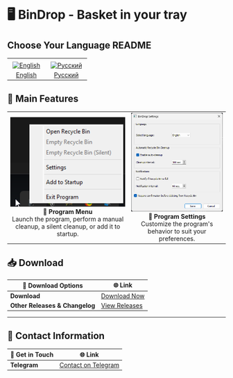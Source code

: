 # 🖥️ **BinDrop** - Basket in your tray
## Choose Your Language README

<p align="center">
  <table>
    <tr>
      <td align="center">
        <a href="docs/README.en.md">
          <img src="https://upload.wikimedia.org/wikipedia/commons/a/a4/Flag_of_the_United_States.svg" alt="English" style="width: 40px; vertical-align: middle; margin: 5px;" />
          <br>English
        </a>
      </td>
      <td align="center">
        <a href="docs/README.ru.md">
          <img src="https://upload.wikimedia.org/wikipedia/commons/f/f3/Flag_of_Russia.svg" alt="Русский" style="width: 40px; vertical-align: middle; margin: 5px;" />
          <br>Русский
        </a>
      </td>
    </tr>
  </table>
</p>

## 🌟 Main Features

<div align="center">
  <table>
    <tr>
      <td align="center">
        <img src="docs/img/image1.png" width="290px"><br>
        <b>🔧 Program Menu</b><br>
        Launch the program, perform a manual cleanup, a silent cleanup, or add it to startup.
      </td>
      <td align="center">
        <img src="docs/img/image2.png" width="290px"><br>
        <b>📸 Program Settings</b><br>
        Customize the program's behavior to suit your preferences.
      </td>
    </tr>
  </table>
</div>

## 📥 Download

| 📂 **Download Options**        | 🌐 **Link**                                                                                 |
|--------------------------------|----------------------------------------------------------------------------------------------|
| **Download**    				 | [Download Now](https://github.com/Farmerok/BinDrop/releases/latest)                 |
| **Other Releases & Changelog** | [View Releases](https://github.com/Farmerok/BinDrop/releases)                       |

---

## 📇 Contact Information

| 💬 **Get in Touch**            | 🌐 **Link**                                                                                 |
|--------------------------------|----------------------------------------------------------------------------------------------|
| **Telegram**                   | [Contact on Telegram](https://t.me/insiderkeeps)                                             |